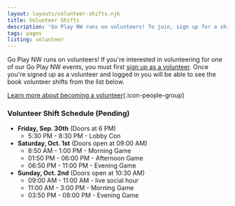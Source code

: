 ```yaml
---
layout: layouts/volunteer-shifts.njk
title: Volunteer Shifts
description: 'Go Play NW runs on volunteers! To join, sign up for a shift!'
tags: pages
listing: volunteer
---
```

Go Play NW runs on volunteers! If you're interested in volunteering for one of our Go Play NW events, you must first [sign up as a volunteer](/volunteer/#signup). Once you're signed up as a volunteer and logged in you will be able to see the book volunteer shifts from the list below.

[Learn more about becoming a volunteer](/volunteer){.icon-people-group}

### Volunteer Shift Schedule (Pending)
 * **Friday, Sep. 30th** (Doors at 6 PM)
   * 5:30 PM - 8:30 PM - Lobby Con
 * **Saturday, Oct. 1st** (Doors open at 09:00 AM)
   * 8:50 AM - 1:00 PM - Morning Game
   * 01:50 PM - 06:00 PM - Afternoon Game
   * 06:50 PM - 11:00 PM - Evening Game
 * **Sunday, Oct. 2nd** (Doors open at 10:30 AM)
   * 09:00 AM - 11:00 AM - live social hour 
   * 11:00 AM - 3:00 PM - Morning Game
   * 03:50 PM - 08:00 PM - Evening Game